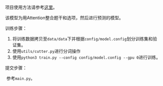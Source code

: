 项目使用方法请参考[这里](https://github.com/haoxizhong/pytorch-worker)。

该模型为用Attention整合题干和选项，然后进行预测的模型。

训练步骤：

1. 将训练数据拷贝至``data/data``下并根据``config/model.config``划分训练集和验证集。
2. 使用``utils/cutter.py``进行分词操作
3. 使用``python3 train.py --config config/model.config --gpu 0``进行训练。

提交步骤：

​	参考``main.py``。